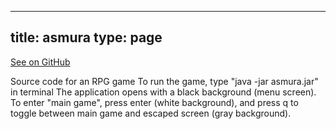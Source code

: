 
---
title: asmura
type: page
---

[See on GitHub](https://github.com/jakeroggenbuck/asmura/)

Source code for an RPG game
To run the game, type "java -jar asmura.jar" in terminal
The application opens with a black background (menu screen). To enter "main game", press enter (white background), and press q to toggle between main game and escaped screen (gray background).
